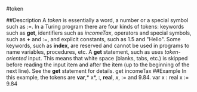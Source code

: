 
#token

##Description
A *token* is essentially a word, a number or a special symbol such as :=. In a Turing program there are four kinds of tokens: keywords such as **get**, identifiers such as *incomeTax*, operators and special symbols, such as **+** and :=, and explicit constants, such as 1.5 and "Hello". Some keywords, such as **index**, are reserved and cannot be used in programs to name variables, procedures, etc.
A **get** statement, such as
uses *token-oriented* input. This means that white space (blanks, tabs, etc.) is skipped before reading the input item and after the item (up to the beginning of the next line). See the **get** statement for details.
        get incomeTax
##Example
In this example, the tokens are **var**,* x*, :, **real**, *x*, := and 9.84.
        var x : real
        x := 9.84
